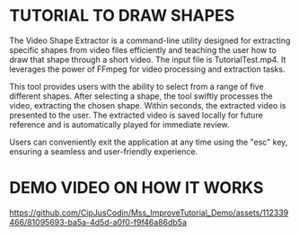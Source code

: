 # TUTORIAL TO DRAW SHAPES
The Video Shape Extractor is a command-line utility designed for extracting specific shapes from video files efficiently and teaching the user how to draw that shape through a short video. The input file is TutorialTest.mp4. It leverages the power of FFmpeg for video processing and extraction tasks.

This tool provides users with the ability to select from a range of five different shapes. After selecting a shape, the tool swiftly processes the video, extracting the chosen shape. Within seconds, the extracted video is presented to the user. The extracted video is saved locally for future reference and is automatically played for immediate review.

Users can conveniently exit the application at any time using the "esc" key, ensuring a seamless and user-friendly experience.

# DEMO VIDEO ON HOW IT WORKS
https://github.com/CipJusCodin/Mss_ImproveTutorial_Demo/assets/112339466/81095693-ba5a-4d5d-a0f0-f9f46a86db5a

